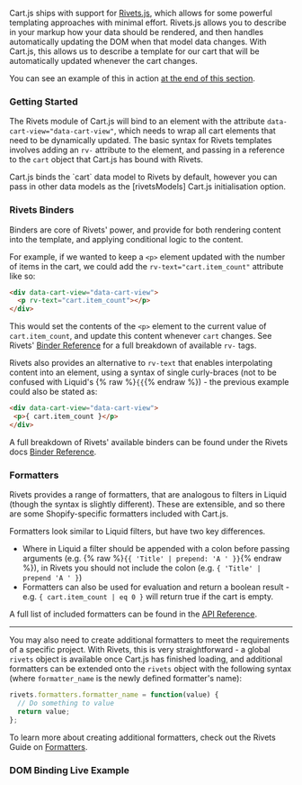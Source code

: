 Cart.js ships with support for [Rivets.js][], which allows for some powerful templating approaches with minimal effort. Rivets.js allows you to describe in your markup how your data should be rendered, and then handles automatically updating the DOM when that model data changes. With Cart.js, this allows us to describe a template for our cart that will be automatically updated whenever the cart changes.

You can see an example of this in action [at the end of this section].

### Getting Started
The Rivets module of Cart.js will bind to an element with the attribute `data-cart-view="data-cart-view"`, which needs to wrap all cart elements that need to be dynamically updated. The basic syntax for Rivets templates involves adding an `rv-` attribute to the element, and passing in a reference to the `cart` object that Cart.js has bound with Rivets. 

<div class="callout callout-success">
  <p style="margin-bottom: 0;">
    Cart.js binds the `cart` data model to Rivets by default, however you can pass in other data models as the [rivetsModels] Cart.js initialisation option.
  </p>
</div>
 
### Rivets Binders
Binders are core of Rivets' power, and provide for both rendering content into the template, and applying conditional logic to the content.

For example, if we wanted to keep a `<p>` element updated with the number of items in the cart, we could add the `rv-text="cart.item_count"` attribute like so:

```html
<div data-cart-view="data-cart-view">  
  <p rv-text="cart.item_count"></p>
</div>  
```

This would set the contents of the `<p>` element to the current value of `cart.item_count`, and update this content whenever `cart` changes.
See Rivets' [Binder Reference][] for a full breakdown of available `rv-` tags. 


Rivets also provides an alternative to `rv-text` that enables interpolating content into an element, using a syntax of single curly-braces (not to be confused with Liquid's {% raw %}`{{`{% endraw %}) - the previous example could also be stated as:
 
```html
<div data-cart-view="data-cart-view">  
 <p>{ cart.item_count }</p>
</div>  
``` 

A full breakdown of Rivets' available binders can be found under the Rivets docs [Binder Reference][].

### Formatters
Rivets provides a range of formatters, that are analogous to filters in Liquid (though the syntax is slightly different). These are extensible, and so there are some Shopify-specific formatters included with Cart.js.

Formatters look similar to Liquid filters, but have two key differences. 

* Where in Liquid a filter should be appended with a colon before passing arguments (e.g. {% raw %}`{{ 'Title' | prepend: 'A ' }}`{% endraw %}), in Rivets you should not include the colon (e.g. `{ 'Title' | prepend 'A ' }`)
* Formatters can also be used for evaluation and return a boolean result - e.g. `{ cart.item_count | eq 0 }` will return true if the cart is empty.

A full list of included formatters can be found in the [API Reference][].

-----

You may also need to create additional formatters to meet the requirements of a specific project. With Rivets, this is very straightforward - a global `rivets` object is available once Cart.js has finished loading, and additional formatters can be extended onto the `rivets` object with the following syntax (where `formatter_name` is the newly defined formatter's name):
 
```js
rivets.formatters.formatter_name = function(value) {
  // Do something to value
  return value;
};
```
 
To learn more about creating additional formatters, check out the Rivets Guide on [Formatters][].

<h3 id="rivets-example">DOM Binding Live Example</h3>

[front page]: /
[Rivets.js documentation]: http://rivetsjs.com/
[Rivets.js]: http://rivetsjs.com/
[at the end of this section]: #rivets-example
[Binder Reference]: http://rivetsjs.com/docs/reference/
[rivetsModels]: /pages/reference/#options-rivets-models
[API Reference]: /pages/reference/#dom-binding
[Formatters]: http://rivetsjs.com/docs/guide/#formatters